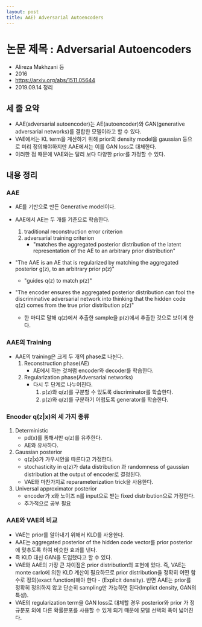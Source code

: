 ```yaml
---
layout: post
title: AAE) Adversarial Autoencoders
---
```


# 논문 제목 : Adversarial Autoencoders

- Alireza Makhzani 등
- 2016
- <https://arxiv.org/abs/1511.05644>
- 2019.09.14 정리

## 세 줄 요약

- AAE(adversarial autoencoder)는 AE(autoencoder)와 GAN(generative adversarial networks)를 결합한 모델이라고 할 수 있다.
- VAE에서는 KL term을 계산하기 위해 prior의 density model을 gaussian 등으로 미리 정의해야하지만 AAE에서는 이를 GAN loss로 대체한다.
- 이러한 점 때문에 VAE와는 달리 보다 다양한 prior를 가정할 수 있다.

## 내용 정리

### AAE

- AE를 기반으로 만든 Generative model이다.
- AAE에서 AE는 두 개를 기준으로 학습한다.
    1. traditional reconstruction error criterion
    2. adversarial training criterion
        - "matches the aggregated posterior distribution of the latent representation of the AE to an arbitrary prior distribution"

- "The AAE is an AE that is regularized by matching the aggregated posterior g(z), to an arbitrary prior p(z)"
  - "guides q(z) to match p(z)"
- "The encoder ensures the aggregated posterior distribution can fool the discriminative adversarial network into thinking that the hidden code q(z) comes from the true prior distribution p(z)"
  - 한 마디로 말해 q(z)에서 추출한 sample을 p(z)에서 추출한 것으로 보이게 한다.

### AAE의 Training

- AAE의 training은 크게 두 개의 phase로 나뉜다.
    1. Reconstruction phase(AE)
        - AE에서 하는 것처럼 encoder와 decoder를 학습한다.
    2. Regularization phase(Adversarial networks)
        - 다시 두 단계로 나누어진다.
            1. p(z)와 q(z)를 구분할 수 있도록 discriminator를 학습한다.
            2. p(z)와 q(z)를 구분하기 어렵도록 generator를 학습한다.

### Encoder q(z|x)의 세 가지 종류

1. Deterministic
    - pd(x)를 통해서만 q(z)를 유추한다.
    - AE와 유사하다.
2. Gaussian posterior
    - q(z|x)가 가우시안을 따른다고 가정한다.
    - stochasticity in q(z)가 data distribution 과 randomness of gaussian distribution at the output of encoder로 결정된다.
    - VAE와 마찬가지로 reparameterization trick을 사용한다.
3. Universal approximator posterior
    - encoder가 x와 노이즈 n를 input으로 받는 fixed distribution으로 가정한다.
    - 추가적으로 공부 필요

### AAE와 VAE의 비교

- VAE는 prior를 알아내기 위해서 KLD를 사용한다.
- AAE는 aggregated posterior of the hidden code vector를 prior posterior에 맞추도록 하여 비슷한 효과를 낸다.
- 즉 KLD 대신 GAN을 도입했다고 할 수 있다.
- VAE와 AAE의 가장 큰 차이점은 prior distribution의 표현에 있다. 즉, VAE는 monte carlo에 의한 KLD 계산이 필요하므로 prior distribution을 정확히 어떤 함수로 정의(exact function)해야 한다 - (Explicit density). 반면 AAE는 prior를 정확히 정의하지 않고 단순히 sampling만 가능하면 된다(Implict density, GAN의 특성).
- VAE의 regularization term을 GAN loss로 대체할 경우 posterior와 prior 가 정규분포 외에 다른 확률분포를 사용할 수 있게 되기 때문에 모델 선택의 폭이 넓어진다.
